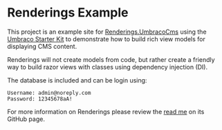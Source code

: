 # Renderings Example

This project is an example site for [Renderings.UmbracoCms](https://github.com/bmcdavid/Renderings) using the [Umbraco Starter Kit](https://our.umbraco.org/projects/starter-kits/the-starter-kit/) to demonstrate how to build rich view models for displaying CMS content.

Renderings will not create models from code, but rather create a friendly way to build razor views with classes using dependency injection (DI).

The database is included and can be login using:

```
Username: admin@noreply.com
Password: 12345678aA!
```

For more information on Renderings please review the [read me](https://github.com/bmcdavid/Renderings) on its GitHub page.